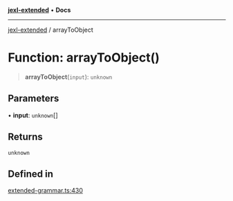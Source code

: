 [**jexl-extended**](../README.md) • **Docs**

***

[jexl-extended](../README.md) / arrayToObject

# Function: arrayToObject()

> **arrayToObject**(`input`): `unknown`

## Parameters

• **input**: `unknown`[]

## Returns

`unknown`

## Defined in

[extended-grammar.ts:430](https://github.com/nikoraes/jexl-extended/blob/0f5e836bd796a7ceb7bc07f325b2ca770e2551a1/src/extended-grammar.ts#L430)
